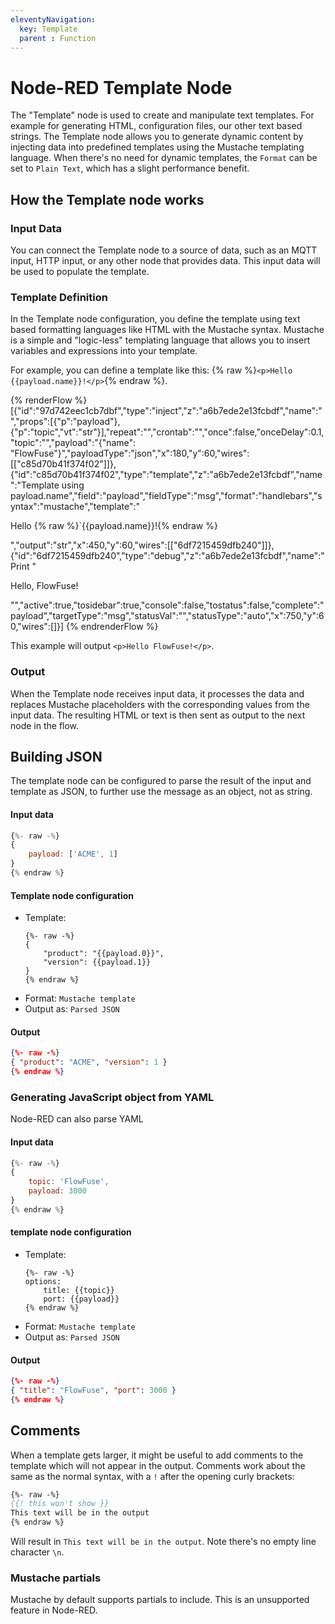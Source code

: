 ```yaml
---
eleventyNavigation:
  key: Template
  parent : Function
---
```


# Node-RED Template Node

The "Template" node is used to create and manipulate text templates. For example for generating HTML, configuration files, our other text based strings.
The Template node allows you to generate dynamic content by injecting data into predefined templates using the Mustache templating language.
When there's no need for dynamic templates, the `Format` can be set to `Plain Text`, which has a slight performance benefit.

## How the Template node works

### Input Data

You can connect the Template node to a source of data, such as an MQTT input, HTTP input, or any other node that provides data. This input data will be used to populate the template.

### Template Definition

In the Template node configuration, you define the template using text based formatting languages like HTML with the Mustache syntax.
Mustache is a simple and "logic-less" templating language that allows you to insert variables and expressions into your template.

For example, you can define a template like this: {% raw %}`<p>Hello {{payload.name}}!</p>`{% endraw %}.

{% renderFlow %}
[{"id":"97d742eec1cb7dbf","type":"inject","z":"a6b7ede2e13fcbdf","name":"","props":[{"p":"payload"},{"p":"topic","vt":"str"}],"repeat":"","crontab":"","once":false,"onceDelay":0.1,"topic":"","payload":"{\"name\": \"FlowFuse\"}","payloadType":"json","x":180,"y":60,"wires":[["c85d70b41f374f02"]]},{"id":"c85d70b41f374f02","type":"template","z":"a6b7ede2e13fcbdf","name":"Template using payload.name","field":"payload","fieldType":"msg","format":"handlebars","syntax":"mustache","template":"<p>Hello {% raw %}`{{payload.name}}!{% endraw %}</p>","output":"str","x":450,"y":60,"wires":[["6df7215459dfb240"]]},{"id":"6df7215459dfb240","type":"debug","z":"a6b7ede2e13fcbdf","name":"Print \"<p>Hello, FlowFuse!</p>\"","active":true,"tosidebar":true,"console":false,"tostatus":false,"complete":"payload","targetType":"msg","statusVal":"","statusType":"auto","x":750,"y":60,"wires":[]}]
{% endrenderFlow %}

This example will output `<p>Hello FlowFuse!</p>`.

### Output

When the Template node receives input data, it processes the data and replaces Mustache placeholders with the corresponding values from the input data. The resulting HTML or text is then sent as output to the next node in the flow.

## Building JSON

The template node can be configured to parse the result of the input and template
as JSON, to further use the message as an object, not as string.

#### Input data

```js
{%- raw -%}
{
    payload: ['ACME', 1]
}
{% endraw %}
```

#### Template node configuration
* Template:
    ```text
    {%- raw -%}
    {
        "product": "{{payload.0}}",
        "version": {{payload.1}}
    }
    {% endraw %}
    ```
* Format: `Mustache template`
* Output as: `Parsed JSON`

#### Output

```json
{%- raw -%}
{ "product": "ACME", "version": 1 }
{% endraw %}
```

### Generating JavaScript object from YAML

Node-RED can also parse YAML 
#### Input data
```js
{%- raw -%}
{
    topic: 'FlowFuse',
    payload: 3000
}
{% endraw %}
```

#### template node configuration
* Template:
    ```text
    {%- raw -%}
    options:
        title: {{topic}}
        port: {{payload}}
    {% endraw %}
    ```
* Format: `Mustache template`
* Output as: `Parsed JSON`

#### Output
```json
{%- raw -%}
{ "title": "FlowFuse", "port": 3000 }
{% endraw %}
```

## Comments

When a template gets larger, it might be useful to add comments to the template
which will not appear in the output. Comments work about the same as the normal
syntax, with a `!` after the opening curly brackets: 

```mustache
{%- raw -%}
{{! this won't show }}
This text will be in the output
{% endraw %}
```

Will result in `This text will be in the output`. Note there's no empty line character `\n`.

### Mustache partials

Mustache by default supports partials to include. This is an unsupported feature
in Node-RED.